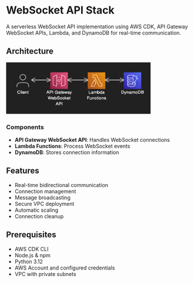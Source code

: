 # WebSocket API Stack

A serverless WebSocket API implementation using AWS CDK, API Gateway WebSocket APIs, Lambda, and DynamoDB for real-time communication.

## Architecture

![Architecture Diagram](./websocket-api-arch.png)


### Components

- **API Gateway WebSocket API**: Handles WebSocket connections
- **Lambda Functions**: Process WebSocket events
- **DynamoDB**: Stores connection information

## Features

- Real-time bidirectional communication
- Connection management
- Message broadcasting
- Secure VPC deployment
- Automatic scaling
- Connection cleanup

## Prerequisites

- AWS CDK CLI
- Node.js & npm
- Python 3.12
- AWS Account and configured credentials
- VPC with private subnets
